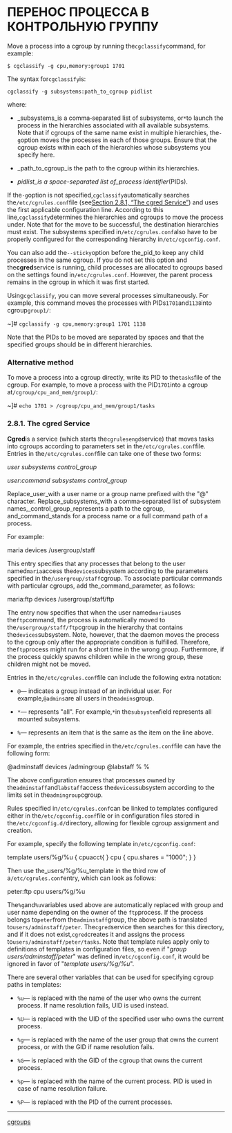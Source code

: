 # ПЕРЕНОС ПРОЦЕССА В КОНТРОЛЬНУЮ ГРУППУ

Move a process into a cgroup by running the`cgclassify`command, for example:

```console
$ cgclassify -g cpu,memory:group1 1701
```

The syntax for`cgclassify`is:

```console
cgclassify -g subsystems:path_to_cgroup pidlist
```

where:

*   _subsystems_is a comma‑separated list of subsystems, or`*`to launch the process in the hierarchies associated with all available subsystems. Note that if cgroups of the same name exist in multiple hierarchies, the`-g`option moves the processes in each of those groups. Ensure that the cgroup exists within each of the hierarchies whose subsystems you specify here.
    
*   _path\_to\_cgroup_is the path to the cgroup within its hierarchies.
    
*   _pidlist_is a space-separated list of_process identifier_(PIDs).
    

If the`-g`option is not specified,`cgclassify`automatically searches the`/etc/cgrules.conf`file (see[Section 2.8.1, “The cgred Service”](https://access.redhat.com/documentation/en-us/red_hat_enterprise_linux/6/html/resource_management_guide/sec-Moving_a_Process_to_a_Control_Group#The_cgred_Service)) and uses the first applicable configuration line. According to this line,`cgclassify`determines the hierarchies and cgroups to move the process under. Note that for the move to be successful, the destination hierarchies must exist. The subsystems specified in`/etc/cgrules.conf`also have to be properly configured for the corresponding hierarchy in`/etc/cgconfig.conf`.

You can also add the`--sticky`option before the_pid_to keep any child processes in the same cgroup. If you do not set this option and the**cgred**service is running, child processes are allocated to cgroups based on the settings found in`/etc/cgrules.conf`. However, the parent process remains in the cgroup in which it was first started.

Using`cgclassify`, you can move several processes simultaneously. For example, this command moves the processes with PIDs`1701`and`1138`into cgroup`group1/`:

~\]# `cgclassify -g cpu,memory:group1 1701 1138`

Note that the PIDs to be moved are separated by spaces and that the specified groups should be in different hierarchies.

### Alternative method

To move a process into a cgroup directly, write its PID to the`tasks`file of the cgroup. For example, to move a process with the PID`1701`into a cgroup at`/cgroup/cpu_and_mem/group1/`:

~\]# `echo 1701 > /cgroup/cpu_and_mem/group1/tasks`

### 2.8.1. The cgred Service

**Cgred**is a service (which starts the`cgrulesengd`service) that moves tasks into cgroups according to parameters set in the`/etc/cgrules.conf`file. Entries in the`/etc/cgrules.conf`file can take one of these two forms:

_user_ _subsystems_ _control\_group_

_user_:_command_ _subsystems_ _control\_group_

Replace_user_with a user name or a group name prefixed with the "@" character. Replace_subsystems_with a comma‑separated list of subsystem names,_control\_group_represents a path to the cgroup, and_command_stands for a process name or a full command path of a process.

For example:

maria			devices		/usergroup/staff

This entry specifies that any processes that belong to the user named`maria`access the`devices`subsystem according to the parameters specified in the`/usergroup/staff`cgroup. To associate particular commands with particular cgroups, add the_command_parameter, as follows:

maria:ftp		devices		/usergroup/staff/ftp

The entry now specifies that when the user named`maria`uses the`ftp`command, the process is automatically moved to the`/usergroup/staff/ftp`cgroup in the hierarchy that contains the`devices`subsystem. Note, however, that the daemon moves the process to the cgroup only after the appropriate condition is fulfilled. Therefore, the`ftp`process might run for a short time in the wrong group. Furthermore, if the process quickly spawns children while in the wrong group, these children might not be moved.

Entries in the`/etc/cgrules.conf`file can include the following extra notation:

*   `@`— indicates a group instead of an individual user. For example,`@admins`are all users in the`admins`group.
    
*   `*`— represents "all". For example,`*`in the`subsystem`field represents all mounted subsystems.
    
*   `%`— represents an item that is the same as the item on the line above.
    

For example, the entries specified in the`/etc/cgrules.conf`file can have the following form:

@adminstaff		devices		/admingroup
@labstaff		%		%

The above configuration ensures that processes owned by the`adminstaff`and`labstaff`access the`devices`subsystem according to the limits set in the`admingroup`cgroup.

Rules specified in`/etc/cgrules.conf`can be linked to templates configured either in the`/etc/cgconfig.conf`file or in configuration files stored in the`/etc/cgconfig.d/`directory, allowing for flexible cgroup assignment and creation.

For example, specify the following template in`/etc/cgconfig.conf`:

template users/%g/%u {
                     cpuacct{
                     }
                     cpu {
                        cpu.shares = "1000";
                     }
          }

Then use the_users/%g/%u_template in the third row of a`/etc/cgrules.conf`entry, which can look as follows:

peter:ftp		cpu		users/%g/%u

The`%g`and`%u`variables used above are automatically replaced with group and user name depending on the owner of the `ftp`process. If the process belongs to`peter`from the`adminstaff`group, the above path is translated to`users/adminstaff/peter`. The`cgred`service then searches for this directory, and if it does not exist,`cgred`creates it and assigns the process to`users/adminstaff/peter/tasks`. Note that template rules apply only to definitions of templates in configuration files, so even if "_group users/adminstaff/peter_" was defined in`/etc/cgconfig.conf`, it would be ignored in favor of "_template users/%g/%u_".

There are several other variables that can be used for specifying cgroup paths in templates:

*   `%u`— is replaced with the name of the user who owns the current process. If name resolution fails, UID is used instead.
    
*   `%U`— is replaced with the UID of the specified user who owns the current process.
    
*   `%g`— is replaced with the name of the user group that owns the current process, or with the GID if name resolution fails.
    
*   `%G`— is replaced with the GID of the cgroup that owns the current process.
    
*   `%p`— is replaced with the name of the current process. PID is used in case of name resolution failure.
    
*   `%P`— is replaced with the PID of the current processes.

**********
[cgroups](/tags/cgroups.md)
